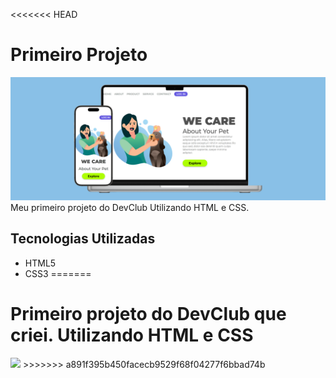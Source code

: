 <<<<<<< HEAD
# Primeiro Projeto

![Design da página](./img/Design%20We%20Care.png)
Meu primeiro projeto do DevClub Utilizando HTML e CSS.
## Tecnologias Utilizadas

- HTML5
- CSS3
=======
<h1>Primeiro projeto do DevClub que criei. Utilizando HTML e CSS</h1>

<img width="480em" src = "https://i.pinimg.com/736x/ef/0a/37/ef0a37fa2b4c90249b650ac88adf9f2d.jpg" >
>>>>>>> a891f395b450facecb9529f68f04277f6bbad74b

